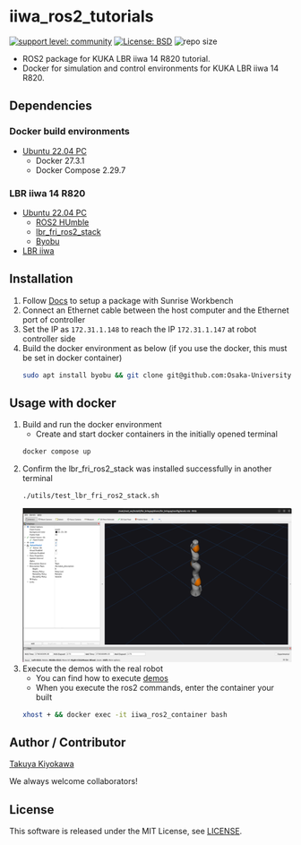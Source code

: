 # iiwa_ros2_tutorials

[![support level: community](https://img.shields.io/badge/support%20level-community-lightgray.svg)](http://rosindustrial.org/news/2016/10/7/better-supporting-a-growing-ros-industrial-software-platform)
[![License: BSD](https://img.shields.io/badge/License-BSD%203--Clause-blue.svg)](https://opensource.org/licenses/BSD-3-Clause)
![repo size](https://img.shields.io/github/repo-size/Osaka-University-Harada-Laboratory/iiwa_ros2_tutorials)

- ROS2 package for KUKA LBR iiwa 14 R820 tutorial.
- Docker for simulation and control environments for KUKA LBR iiwa 14 R820.

## Dependencies

### Docker build environments

- [Ubuntu 22.04 PC](https://ubuntu.com/certified/laptops?q=&limit=20&vendor=Dell&vendor=Lenovo&vendor=HP&release=22.04+LTS)
  - Docker 27.3.1
  - Docker Compose 2.29.7

### LBR iiwa 14 R820

- [Ubuntu 22.04 PC](https://ubuntu.com/certified/laptops?q=&limit=20&vendor=Dell&vendor=Lenovo&vendor=HP&release=22.04+LTS)
  - [ROS2 HUmble](https://wiki.ros.org/humble/Installation/Ubuntu)
  - [lbr_fri_ros2_stack](https://github.com/lbr-stack/lbr_fri_ros2_stack/tree/humble?tab=readme-ov-file)
  - [Byobu](https://www.byobu.org/)
- [LBR iiwa](https://www.kuka.com/en-us/products/robotics-systems/industrial-robots/lbr-iiwa) 

## Installation

1. Follow [Docs](https://lbr-stack.readthedocs.io/en/latest/lbr_fri_ros2_stack/lbr_fri_ros2_stack/doc/hardware_setup.html) to setup a package with Sunrise Workbench  
2. Connect an Ethernet cable between the host computer and the Ethernet port of controller  
3. Set the IP as `172.31.1.148` to reach the IP `172.31.1.147` at robot controller side  
4. Build the docker environment as below (if you use the docker, this must be set in docker container)  
    ```bash
    sudo apt install byobu && git clone git@github.com:Osaka-University-Harada-Laboratory/iiwa_ros2_tutorials.git --depth 1 && cd iiwa_ros2_tutorials && COMPOSE_DOCKER_CLI_BUILD=1 DOCKER_BUILDKIT=1 docker compose build --no-cache --parallel  
    ```

## Usage with docker

1. Build and run the docker environment
    - Create and start docker containers in the initially opened terminal
    ```bash
    docker compose up
    ```
2. Confirm the lbr_fri_ros2_stack was installed successfully in another terminal
    ```bash
    ./utils/test_lbr_fri_ros2_stack.sh
    ```
    <img src=image/test_lbr_fri_ros2_stack.png width=500>  
3. Execute the demos with the real robot
    - You can find how to execute [demos](https://lbr-stack.readthedocs.io/en/latest/lbr_fri_ros2_stack/lbr_demos/doc/lbr_demos.html)
    - When you execute the ros2 commands, enter the container your built  
    ```bash
    xhost + && docker exec -it iiwa_ros2_container bash
    ```

## Author / Contributor

[Takuya Kiyokawa](https://takuya-ki.github.io/)  

We always welcome collaborators!

## License

This software is released under the MIT License, see [LICENSE](./LICENSE).
